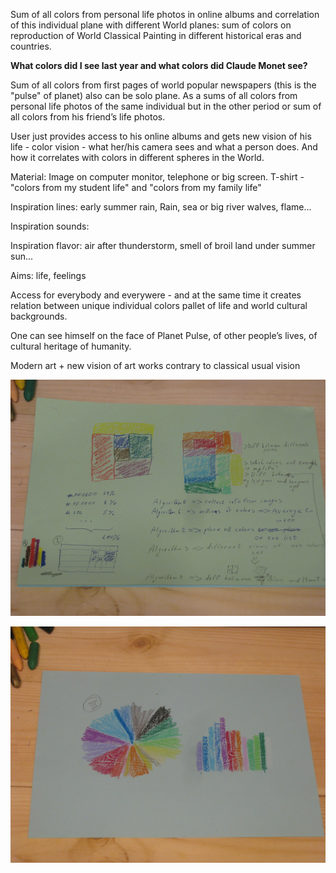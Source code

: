 Sum of all colors from personal life photos in online albums and correlation of this individual plane with different World planes: sum of colors on reproduction of World Classical Painting in different historical eras and countries. 

**What colors did I see last year and what colors did Claude Monet see?**

Sum of all colors from first pages of world popular newspapers (this is the "pulse" of planet) also can be solo plane. As a sums of all colors from personal life photos of the same individual but in the other period or sum of all colors from his friend’s life photos.

User just provides access to his online albums and gets new vision of his life - color vision - what her/his camera sees and what a person does. And how it correlates with colors in different spheres in the World.

Material: Image on computer monitor, telephone or big screen. T-shirt - "colors from my student life" and "colors from my family life"

Inspiration lines: early summer rain, Rain, sea or big river walves, flame...

Inspiration sounds: 

Inspiration flavor: air after thunderstorm, smell of broil land under summer sun...

Aims: life, feelings

Access for everybody and everywere - and at the same time it creates relation between unique individual colors pallet of life and world cultural backgrounds.

One can see himself on the face of Planet Pulse, of other people’s lives, of cultural heritage of humanity.

Modern art + new vision of art works contrary to classical usual vision

![Image](../project_images/IMG_8368.JPG?raw=true "Conception and ideas 1")

![Image](../project_images/IMG_8367.JPG?raw=true "Conception and ideas 2")